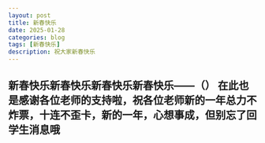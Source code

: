 ```yaml
---
layout: post
title: 新春快乐
date: 2025-01-28
categories: blog
tags: [新春快乐]
description: 祝大家新春快乐 
---
```

新春快乐新春快乐新春快乐新春快乐——（）
在此也是感谢各位老师的支持啦，祝各位老师新的一年总力不炸票，十连不歪卡，新的一年，心想事成，但别忘了回学生消息哦
-----
